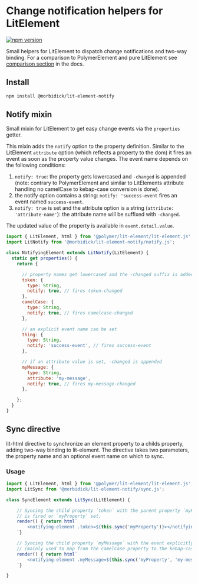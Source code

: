 # Change notification helpers for LitElement

[![npm version](https://img.shields.io/npm/v/@morbidick/lit-element-notify.svg)](https://www.npmjs.com/package/@morbidick/lit-element-notify)

Small helpers for LitElement to dispatch change notifications and two-way binding. For a comparison to PolymerElement and pure LitElement see [comparison section](docs/comparison.md) in the docs.

## Install

```bash
npm install @morbidick/lit-element-notify
```

## Notify mixin

Small mixin for LitElement to get easy change events via the `properties` getter.

This mixin adds the `notify` option to the property definition. Similar to the LitElement `attribute` option (which reflects a property to the dom) it fires an event as soon as the property value changes. The event name depends on the following conditions:

1. `notify: true`: the property gets lowercased and `-changed` is appended (note: contrary to PolymerElement and similar to LitElements attribute handling no camelCase to kebap-case conversion is done).
2. the notify option contains a string: `notify: 'success-event` fires an event named `success-event`.
3. `notify: true` is set and the attribute option is a string (`attribute: 'attribute-name'`): the attribute name will be suffixed with `-changed`.

The updated value of the property is available in `event.detail.value`.

```javascript
import { LitElement, html } from '@polymer/lit-element/lit-element.js';
import LitNotify from '@morbidick/lit-element-notify/notify.js';

class NotifyingElement extends LitNotify(LitElement) {
  static get properties() {
    return {

      // property names get lowercased and the -changed suffix is added
      token: {
        type: String,
        notify: true, // fires token-changed
      },
      camelCase: {
        type: String,
        notify: true, // fires camelcase-changed
      },

      // an explicit event name can be set
      thing: {
        type: String,
        notify: 'success-event', // fires success-event
      },

      // if an attribute value is set, -changed is appended
      myMessage: {
        type: String,
        attribute: 'my-message',
        notify: true, // fires my-message-changed
      },

    };
  }
}
```

## Sync directive

lit-html directive to synchronize an element property to a childs property, adding two-way binding to lit-element. 
The directive takes two parameters, the property name and an optional event name on which to sync.

### Usage

```javascript
import { LitElement, html } from '@polymer/lit-element/lit-element.js';
import LitSync from '@morbidick/lit-element-notify/sync.js';

class SyncElement extends LitSync(LitElement) {

    // Syncing the child property `token` with the parent property `myProperty` when `token-changed`
    // is fired or `myProperty` set.
    render() { return html`
        <notifying-element .token=${this.sync('myProperty')}></notifying-element>
    `}

    // Syncing the child property `myMessage` with the event explicitly set to `my-message-changed` 
    // (mainly used to map from the camelCase property to the kebap-case event as PolymerElement does).
    render() { return html`
        <notifying-element .myMessage=${this.sync('myProperty', 'my-message-changed')}></notifying-element>
    `}

}
```

